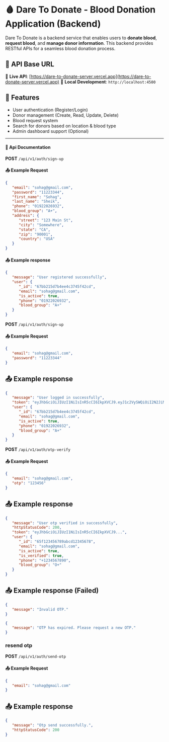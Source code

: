 # 🩸 Dare To Donate - Blood Donation Application (Backend)

Dare To Donate is a backend service that enables users to **donate blood**, **request blood**, and **manage donor information**. This backend provides RESTful APIs for a seamless blood donation process.

## 📖 API Base URL

🔗 **Live API**: [https://dare-to-donate-server.vercel.app](https://dare-to-donate-server.vercel.app)
🔧 **Local Development**: `http://localhost:4500`

## 🚀 Features

-  User authentication (Register/Login)
-  Donor management (Create, Read, Update, Delete)
-  Blood request system
-  Search for donors based on location & blood type
-  Admin dashboard support (Optional)

---

#### 📌 Api Documentation

**POST** `/api/v1/auth/sign-up`

#### 📤 Example Request

```json
{
   "email": "sohag@gmail.com",
   "password": "11223344",
   "first_name": "Sohag",
   "last_name": "Sheik",
   "phone": "01922026932",
   "blood_group": "A+",
   "address": {
      "street": "123 Main St",
      "city": "Somewhere",
      "state": "CA",
      "zip": "90001",
      "country": "USA"
   }
}
```

#### 📤 Example response

```json
{
   "message": "User registered successfully",
   "user": {
      "_id": "67bb215d7b4ee4c3745f42cd",
      "email": "sohag@gmail.com",
      "is_active": true,
      "phone": "01922026932",
      "blood_group": "A+"
   }
}
```

**POST** `/api/v1/auth/sign-up`

#### 📤 Example Request

```json
{
   "email": "sohag@gmail.com",
   "password": "11223344"
}
```

## 📤 Example response

```json
{
   "message": "User logged in successfully",
   "token": "eyJhbGciOiJIUzI1NiIsInR5cCI6IkpXVCJ9.eyJ1c2VySWQiOiI2N2JiMjE1ZDdiNGVlNGMzNzQ1ZjQyY2QiLCJlbWFpbCI6InNvaGFnQGdtYWlsLmNvbSIsImlhdCI6MTc0MDMxNzA5NiwiZXhwIjoxNzQwNDAzNDk2fQ.GEYUP28R4_2OK5wsGO0ClSPf-jAsFFuQKqbxP_0Y1Ak",
   "user": {
      "_id": "67bb215d7b4ee4c3745f42cd",
      "email": "sohag@gmail.com",
      "is_active": true,
      "phone": "01922026932",
      "blood_group": "A+"
   }
}
```

**POST** `/api/v1/auth/otp-verify`

#### 📤 Example Request

```json
{
   "email": "sohag@gmail.com",
   "otp": "123456"
}
```

## 📤 Example response

```json
{
   "message": "User otp verified in successfully",
   "httpStatusCode": 200,
   "token": "eyJhbGciOiJIUzI1NiIsInR5cCI6IkpXVCJ9...",
   "user": {
      "_id": "65f123456789abcd12345678",
      "email": "sohag@gmail.com",
      "is_active": true,
      "is_verified": true,
      "phone": "+1234567890",
      "blood_group": "O+"
   }
}
```

## 📤 Example response (Failed)

```json
{
   "message": "Invalid OTP."
}
```

```json
{
   "message": "OTP has expired. Please request a new OTP."
}
```

### resend otp

**POST** `/api/v1/auth/send-otp`

#### 📤 Example Request

```json
{
   "email": "sohag@gmail.com"
}
```

## 📤 Example response

```json
{
   "message": "Otp send successfully.",
   "httpStatusCode": 200
}
```
